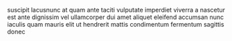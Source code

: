 suscipit lacusnunc at quam ante taciti vulputate imperdiet viverra a nascetur
est ante dignissim vel ullamcorper dui amet aliquet eleifend accumsan nunc
iaculis quam mauris elit ut hendrerit mattis condimentum fermentum sagittis
donec